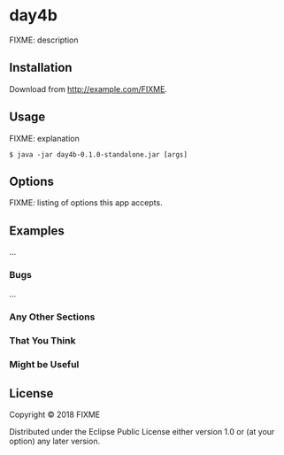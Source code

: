 # day4b

FIXME: description

## Installation

Download from http://example.com/FIXME.

## Usage

FIXME: explanation

    $ java -jar day4b-0.1.0-standalone.jar [args]

## Options

FIXME: listing of options this app accepts.

## Examples

...

### Bugs

...

### Any Other Sections
### That You Think
### Might be Useful

## License

Copyright © 2018 FIXME

Distributed under the Eclipse Public License either version 1.0 or (at
your option) any later version.
